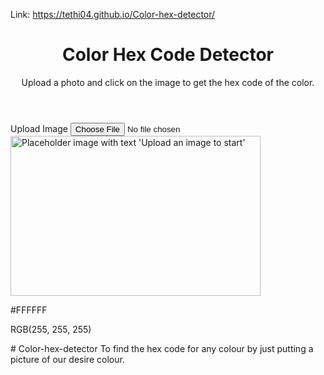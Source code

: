 
  Link: https://tethi04.github.io/Color-hex-detector/
 </head>
 <body class="bg-gray-50 min-h-screen flex flex-col items-center p-4">
  <header class="w-full max-w-xl text-center mb-8">
   <h1 class="text-3xl font-bold text-gray-800 mb-2">
    Color Hex Code Detector
   </h1>
   <p class="text-gray-600">
    Upload a photo and click on the image to get the hex code of the color.
   </p>
  </header>
  <main class="w-full max-w-xl flex flex-col items-center space-y-6">
   <label class="cursor-pointer bg-blue-600 hover:bg-blue-700 text-white font-semibold py-2 px-4 rounded inline-flex items-center" for="image-upload">
    <i class="fas fa-upload mr-2">
    </i>
    Upload Image
    <input accept="image/*" aria-label="Upload an image to detect color" class="hidden" id="image-upload" type="file"/>
   </label>
   <div aria-label="Uploaded image container" class="relative w-full h-64 bg-gray-200 rounded-md overflow-hidden flex justify-center items-center" id="image-container">
    <img alt="Placeholder image with text 'Upload an image to start'" class="max-w-full max-h-full object-contain cursor-crosshair" height="256" id="uploaded-image" src="https://storage.googleapis.com/a1aa/image/50929422-3cb5-4ac6-f389-38f681e9de75.jpg" tabindex="0" width="400"/>
   </div>
   <div aria-atomic="true" aria-live="polite" class="w-full bg-white rounded-md shadow p-4 flex flex-col items-center space-y-3" id="color-info">
    <div aria-label="Detected color swatch" class="w-24 h-24 rounded-md border border-gray-300" id="color-swatch">
    </div>
    <div class="text-center">
     <p class="text-lg font-semibold text-gray-800" id="hex-code">
      #FFFFFF
     </p>
     <p class="text-sm text-gray-600" id="rgb-code">
      RGB(255, 255, 255)
     </p>
    </div>
   </div>
  </main>
  <canvas id="color-canvas">
  </canvas>
  <script>
   const imageUpload = document.getElementById("image-upload");
    const uploadedImage = document.getElementById("uploaded-image");
    const colorSwatch = document.getElementById("color-swatch");
    const hexCodeText = document.getElementById("hex-code");
    const rgbCodeText = document.getElementById("rgb-code");
    const colorCanvas = document.getElementById("color-canvas");
    const ctx = colorCanvas.getContext("2d");

    // Convert RGB to Hex
    function rgbToHex(r, g, b) {
      return (
        "#" +
        [r, g, b]
          .map((x) => {
            const hex = x.toString(16);
            return hex.length === 1 ? "0" + hex : hex;
          })
          .join("")
          .toUpperCase()
      );
    }

    // Load image from file input
    imageUpload.addEventListener("change", (e) => {
      const file = e.target.files[0];
      if (!file) return;

      const reader = new FileReader();
      reader.onload = function (event) {
        uploadedImage.src = event.target.result;
      };
      reader.readAsDataURL(file);
    });

    // When image loads, resize canvas to image size
    uploadedImage.addEventListener("load", () => {
      colorCanvas.width = uploadedImage.naturalWidth;
      colorCanvas.height = uploadedImage.naturalHeight;
      ctx.drawImage(uploadedImage, 0, 0);
    });

    // Get color on click or keyboard enter/space on image
    function getColorFromEvent(e) {
      e.preventDefault();
      let rect = uploadedImage.getBoundingClientRect();

      let x, y;
      if (e.type.startsWith("touch")) {
        const touch = e.touches[0] || e.changedTouches[0];
        x = touch.clientX - rect.left;
        y = touch.clientY - rect.top;
      } else {
        x = e.clientX - rect.left;
        y = e.clientY - rect.top;
      }

      // Calculate scale factor for image displayed size vs natural size
      const scaleX = uploadedImage.naturalWidth / rect.width;
      const scaleY = uploadedImage.naturalHeight / rect.height;

      const imgX = Math.floor(x * scaleX);
      const imgY = Math.floor(y * scaleY);

      if (
        imgX < 0 ||
        imgY < 0 ||
        imgX >= colorCanvas.width ||
        imgY >= colorCanvas.height
      ) {
        return;
      }

      const pixel = ctx.getImageData(imgX, imgY, 1, 1).data;
      const [r, g, b, a] = pixel;

      if (a === 0) {
        // Transparent pixel
        hexCodeText.textContent = "Transparent pixel";
        rgbCodeText.textContent = "";
        colorSwatch.style.backgroundColor = "transparent";
        return;
      }

      const hex = rgbToHex(r, g, b);
      colorSwatch.style.backgroundColor = hex;
      hexCodeText.textContent = hex;
      rgbCodeText.textContent = `RGB(${r}, ${g}, ${b})`;
    }

    uploadedImage.addEventListener("click", getColorFromEvent);

    // Keyboard accessibility: allow Enter or Space to pick center pixel color
    uploadedImage.addEventListener("keydown", (e) => {
      if (e.key === "Enter" || e.key === " ") {
        e.preventDefault();
        // Pick center pixel color
        const centerX = Math.floor(colorCanvas.width / 2);
        const centerY = Math.floor(colorCanvas.height / 2);
        const pixel = ctx.getImageData(centerX, centerY, 1, 1).data;
        const [r, g, b, a] = pixel;

        if (a === 0) {
          hexCodeText.textContent = "Transparent pixel";
          rgbCodeText.textContent = "";
          colorSwatch.style.backgroundColor = "transparent";
          return;
        }

        const hex = rgbToHex(r, g, b);
        colorSwatch.style.backgroundColor = hex;
        hexCodeText.textContent = hex;
        rgbCodeText.textContent = `RGB(${r}, ${g}, ${b})`;
      }
    });

    // Touch support for mobile devices
    uploadedImage.addEventListener("touchstart", getColorFromEvent);
  </script>
 </body>
</html>
# Color-hex-detector
To find the hex code for any colour by just putting a picture of our desire colour.
